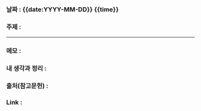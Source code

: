 ### 날짜 : {{date:YYYY-MM-DD}} {{time}}
### 주제 : 

---- 

### 메모 : 
>  


### 내 생각과 정리 : 


### 출처(참고문헌) : 


### Link : 
